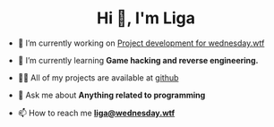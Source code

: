 <h1 align="center">Hi 👋, I'm Liga</h1>

- 🔭 I’m currently working on [Project development for wednesday.wtf](https://wednesday.wtf/)

- 🌱 I’m currently learning **Game hacking and reverse engineering.**

- 👨‍💻 All of my projects are available at [github](https://github.com/LigaTheNamer)

- 💬 Ask me about **Anything related to programming**

- 📫 How to reach me **liga@wednesday.wtf**
